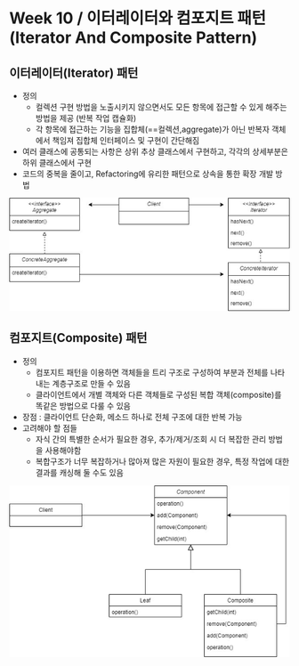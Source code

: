 # Week 10 / 이터레이터와 컴포지트 패턴(Iterator And Composite Pattern)

## 이터레이터(Iterator) 패턴
- 정의
  - 컬렉션 구현 방법을 노출시키지 않으면서도 모든 항목에 접근할 수 있게 해주는 방법을 제공 (반복 작업 캡슐화)
  - 각 항목에 접근하는 기능을 집합체(==컬렉션,aggregate)가 아닌 반복자 객체에서 책임져 집합체 인터페이스 및 구현이 간단해짐
- 여러 클래스에 공통되는 사항은 상위 추상 클래스에서 구현하고, 각각의 상세부분은 하위 클래스에서 구현
- 코드의 중복을 줄이고, Refactoring에 유리한 패턴으로 상속을 통한 확장 개발 방법
  
![01](https://github.com/canyuo/canyuo.github.io/blob/main/week10_image1.jpg)

## 컴포지트(Composite) 패턴
- 정의
  - 컴포지트 패턴을 이용하면 객체들을 트리 구조로 구성하여 부분과 전체를 나타내는 계층구조로 만들 수 있음
  - 클라이언트에서 개별 객체와 다른 객체들로 구성된 복합 객체(composite)를 똑같은 방법으로 다룰 수 있음
- 장점 : 클라이언트 단순화, 메소드 하나로 전체 구조에 대한 반복 가능
- 고려해야 할 점들
  - 자식 간의 특별한 순서가 필요한 경우, 추가/제거/조회 시 더 복잡한 관리 방법을 사용해야함
  - 복합구조가 너무 복잡하거나 많아져 많은 자원이 필요한 경우, 특정 작업에 대한 결과를 캐싱해 둘 수도 있음
    
![02](https://github.com/canyuo/canyuo.github.io/blob/main/week10_image2.jpg)

```cpp
```
